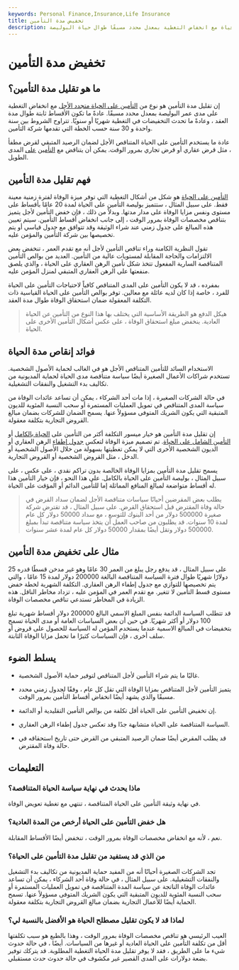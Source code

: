 ```yaml
---
keywords: Personal Finance,Insurance,Life Insurance
title: تخفيض مدة التأمين
description: إن تقليل مدة التأمين هو تأمين قابل للتجديد على الحياة مع انخفاض التغطية بمعدل محدد مسبقًا طوال حياة البوليصة.
---
```


# تخفيض مدة التأمين
## ما هو تقليل مدة التأمين؟

إن تقليل مدة التأمين هو نوع من [التأمين على الحياة متجدد الأجل](/renewableterm) مع انخفاض التغطية على مدى عمر البوليصة بمعدل محدد مسبقًا. عادةً ما تكون الأقساط ثابتة طوال مدة العقد ، وعادةً ما تحدث التخفيضات في التغطية شهريًا أو سنويًا. تتراوح الشروط بين سنة واحدة و 30 سنة حسب الخطة التي تقدمها شركة التأمين.

عادة ما يستخدم التأمين على الحياة المتناقص الأجل لضمان الرصيد المتبقي لقرض مطفأ ، مثل قرض عقاري أو قرض تجاري بمرور الوقت. يمكن أن يتناقض مع [التأمين](/levelpremiumlife) [على](/levelpremiumlife) المدى الطويل.

## فهم تقليل مدة التأمين

[التأمين على الحياة](/termlife) هو شكل من أشكال التغطية التي توفر ميزة الوفاة لفترة زمنية معينة فقط. على سبيل المثال ، ستتميز بوليصة التأمين على الحياة لمدة 20 عامًا بأقساط على مستوى ونفس مزايا الوفاة على مدار مدتها. وبدلاً من ذلك ، فإن خفض التأمين لأجل يتميز بتناقص مخصصات الوفاة بمرور الوقت ، إلى جانب انخفاض أقساط التأمين. سيتم تعيين هذه المبالغ على جدول زمني عند شراء الوثيقة وقد تتوافق مع جدول قياسي أو يتم تخصيصها بين شركة التأمين والمؤمن عليه.

تقول النظرية الكامنة وراء تناقص التأمين لأجل أنه مع تقدم العمر ، تنخفض بعض الالتزامات والحاجة المقابلة لمستويات عالية من التأمين. العديد من بوالص التأمين المتناقصة السارية المفعول تتخذ شكل تأمين الرهن العقاري على الحياة ، والذي يلصق منفعتها على الرهن العقاري المتبقي لمنزل المؤمن عليه.

بمفرده ، قد لا يكون التأمين على المدى المتناقص كافياً لاحتياجات التأمين على الحياة للفرد ، خاصة إذا كان لديه عائلة مع معالين. توفر بوالص التأمين على الحياة القياسية ذات التكلفة المعقولة ضمان استحقاق الوفاة طوال مدة العقد.

> هيكل الدفع هو الطريقة الأساسية التي يختلف بها هذا النوع من التأمين عن الحياة العادية. ينخفض مبلغ استحقاق الوفاة ، على عكس أشكال التأمين الأخرى على الحياة.

>

## فوائد إنقاص مدة الحياة

الاستخدام السائد للتأمين المتناقص الأجل هو في الغالب لحماية الأصول الشخصية. تستخدم شراكات الأعمال الصغيرة أيضًا سياسة متناقصة مدى الحياة لحماية المديونية من تكاليف بدء التشغيل والنفقات التشغيلية.

في حالة الشركات الصغيرة ، إذا مات أحد الشركاء ، يمكن أن تساعد عائدات الوفاة من سياسة المدى المتناقص في تمويل العمليات المستمرة أو سحب النسبة المئوية للديون المتبقية التي يكون الشريك المتوفى مسؤولاً عنها. يسمح الضمان للشركات بضمان مبالغ القروض التجارية بتكلفة معقولة.

إن تقليل مدة التأمين هو خيار ميسور التكلفة أكثر من التأمين على [الحياة بالكامل](/wholelife) أو [التأمين الشامل على الحياة](/universallife). تم تصميم ميزة الوفاة لتعكس [جدول إطفاء](/amortization_schedule) الرهن العقاري أو الديون الشخصية الأخرى التي لا يمكن تغطيتها بسهولة من خلال الأصول الشخصية أو الدخل ، مثل القروض الشخصية أو القروض التجارية.

يسمح تقليل مدة التأمين بمزايا الوفاة الخالصة بدون تراكم نقدي ، على عكس ، على سبيل المثال ، بوليصة التأمين على الحياة بالكامل. على هذا النحو ، فإن خيار التأمين هذا له أقساط متواضعة لمبالغ المنافع المماثلة إما للتأمين الدائم أو المؤقت على الحياة.

> يطلب بعض المقرضين أحيانًا سياسات متناقصة الأجل لضمان سداد القرض في حالة وفاة المقترض قبل استحقاق القرض. على سبيل المثال ، قد تقترض شركة صغيرة 500000 دولار من أحد البنوك للتوسع ، مع سداد 50000 دولار كل عام لمدة 10 سنوات. قد يطلبون من صاحب العمل أن يتخذ سياسة متناقصة تبدأ بمبلغ 500000 دولار وتقل أيضًا بمقدار 50000 دولار كل عام لمدة عشر سنوات.

>

## مثال على تخفيض مدة التأمين

على سبيل المثال ، قد يدفع رجل يبلغ من العمر 30 عامًا وهو غير مدخن قسطًا قدره 25 دولارًا شهريًا طوال فترة السياسة المتناقصة البالغة 200000 دولار لمدة 15 عامًا ، والتي يتم تخصيصها للتوازي مع جدول إطفاء الرهن العقاري. التكلفة الشهرية لخطة خفض مستوى قسط التأمين لا تتغير. مع تقدم العمر في المؤمن عليه ، تزداد مخاطر الناقل. هذه الزيادة في المخاطر تستدعي تناقص مخصصات الوفاة.

قد تتطلب السياسة الدائمة بنفس المبلغ الاسمي البالغ 200000 دولار أقساط شهرية تبلغ 100 دولار أو أكثر شهريًا. في حين أن بعض السياسات العامة أو مدى الحياة تسمح بتخفيضات في المبالغ الاسمية عندما يستخدم المؤمن له السياسة للحصول على قروض أو سلف أخرى ، فإن السياسات كثيرًا ما تحمل مزايا الوفاة الثابتة.

## يسلط الضوء

- غالبًا ما يتم شراء التأمين لأجل المتناقص لتوفير حماية الأصول الشخصية.

- يتميز التأمين لأجل المتناقص بمزايا الوفاة التي تقل كل عام ، وفقًا لجدول زمني محدد مسبقًا والذي يشهد أيضًا انخفاض أقساط التأمين بمرور الوقت.

- إن تخفيض التأمين على الحياة أقل تكلفة من بوالص التأمين التقليدية أو الدائمة.

- السياسة المتناقصة على الحياة متشابهة جدًا وقد تعكس جدول إطفاء الرهن العقاري.

- قد يطلب المقرض أيضًا ضمان الرصيد المتبقي من القرض حتى تاريخ استحقاقه في حالة وفاة المقترض.

## التعليمات

### ماذا يحدث في نهاية سياسة الحياة المتناقصة؟

في نهاية وثيقة التأمين على الحياة المتناقصة ، تنتهي مع تغطية تعويض الوفاة.

### هل خفض التأمين على الحياة أرخص من المدة العادية؟

نعم ، لأنه مع انخفاض مخصصات الوفاة بمرور الوقت ، تنخفض أيضًا الأقساط المقابلة.

### من الذي قد يستفيد من تقليل مدة التأمين على الحياة؟

تجد الشركات الصغيرة أحيانًا أنه من المفيد حماية المديونية من تكاليف بدء التشغيل والنفقات التشغيلية. على سبيل المثال ، في حالة وفاة أحد الشركاء ، يمكن أن تساعد عائدات الوفاة الناتجة عن سياسة المدة المتناقصة في تمويل العمليات المستمرة أو سحب النسبة المئوية للديون المتبقية التي يكون الشريك المتوفى مسؤولاً عنها. تسمح الحماية أيضًا للأعمال التجارية بضمان مبالغ القروض التجارية بتكلفة معقولة.

### لماذا قد لا يكون تقليل مصطلح الحياة هو الأفضل بالنسبة لي؟

العيب الرئيسي هو تناقص مخصصات الوفاة بمرور الوقت ، وهذا بالطبع هو سبب تكلفتها أقل من تكلفة التأمين على الحياة العادية أو غيرها من السياسات. أيضًا ، في حالة حدوث شيء ما على الطريق ، فقد لا يوفر تقليل مدة الحياة التغطية المطلوبة. قد يتركك توفير بضعة دولارات على المدى القصير غير مكشوف في حالة حدوث حدث مستقبلي.

